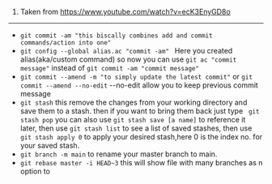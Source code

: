 1) Taken from https://www.youtube.com/watch?v=ecK3EnyGD8o
----------------------------------------------------------------------
* ``` git commit -am "this biscally combines add and commit commands/action into one" ```
*  ``` git config --global alias.ac "commit -am"  ``` Here you created alias(aka/custom command) so now you can use ``` git ac "commit message" ``` instead of ``` git commit -am "commit message" ```
*  ``` git commit --amend -m "to simply update the latest commit" ``` or ``` git commit --amend --no-edit ``` --no-edit allow you to keep previous commit message
*  ``` git stash ``` this remove the changes from your working directory and save them to a stash. then if you want to bring them back just type ``` git stash pop``` you can also use ```git stash save [a name]``` to reference it later, then use ``` git stash list ``` to see a list of saved stashes, then use ``` git stash apply 0 ``` to apply your desired stash,here 0 is the index no. for your saved stash.
*  ``` git branch -m main ``` to rename your master branch to main.
*  ``` git rebase master -i HEAD~3 ``` this will show  file with many branches as n option to 
